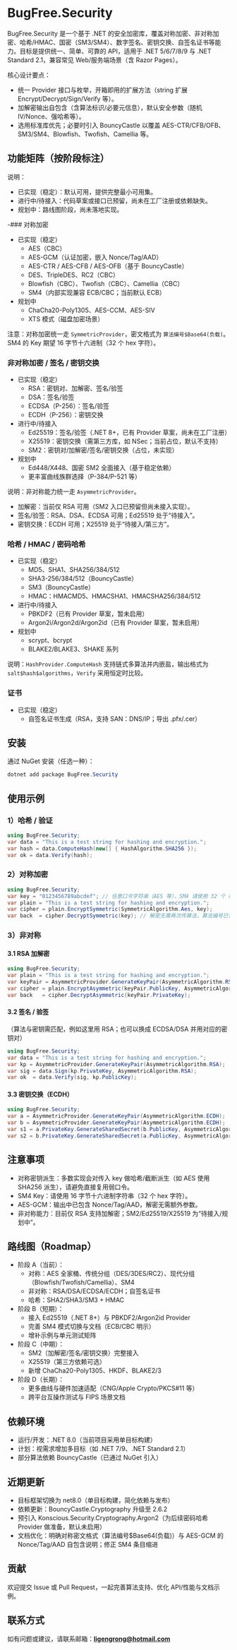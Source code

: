 # BugFree.Security

BugFree.Security 是一个基于 .NET 的安全加密库，覆盖对称加密、非对称加密、哈希/HMAC、国密（SM3/SM4）、数字签名、密钥交换、自签名证书等能力。目标是提供统一、简单、可靠的 API，适用于 .NET 5/6/7/8/9 与 .NET Standard 2.1，兼容常见 Web/服务端场景（含 Razor Pages）。

核心设计要点：
- 统一 Provider 接口与枚举，开箱即用的扩展方法（string 扩展 Encrypt/Decrypt/Sign/Verify 等）。
- 加解密输出自包含（含算法标识/必要元信息），默认安全参数（随机 IV/Nonce、强哈希等）。
- 选用标准库优先；必要时引入 BouncyCastle 以覆盖 AES-CTR/CFB/OFB、SM3/SM4、Blowfish、Twofish、Camellia 等。

## 功能矩阵（按阶段标注）

说明：
- 已实现（稳定）：默认可用，提供完整最小可用集。
- 进行中/待接入：代码草案或接口已预留，尚未在工厂注册或依赖缺失。
- 规划中：路线图阶段，尚未落地实现。

-### 对称加密
- 已实现（稳定）
	- AES（CBC）
	- AES-GCM（认证加密，嵌入 Nonce/Tag/AAD）
	- AES-CTR / AES-CFB / AES-OFB（基于 BouncyCastle）
	- DES、TripleDES、RC2（CBC）
	- Blowfish（CBC）、Twofish（CBC）、Camellia（CBC）
	- SM4（内部实现兼容 ECB/CBC；当前默认 ECB）
- 规划中
	- ChaCha20-Poly1305、AES-CCM、AES-SIV
	- XTS 模式（磁盘加密场景）

注意：对称加密统一走 `SymmetricProvider`，密文格式为 `算法编号$Base64(负载)`。SM4 的 Key 期望 16 字节十六进制（32 个 hex 字符）。

### 非对称加密 / 签名 / 密钥交换
- 已实现（稳定）
	- RSA：密钥对、加解密、签名/验签
	- DSA：签名/验签
	- ECDSA（P-256）：签名/验签
	- ECDH（P-256）：密钥交换
- 进行中/待接入
	- Ed25519：签名/验签（.NET 8+，已有 Provider 草案，尚未在工厂注册）
	- X25519：密钥交换（需第三方库，如 NSec；当前占位，默认不支持）
	- SM2：密钥对/加解密/签名/密钥交换（占位，未实现）
- 规划中
	- Ed448/X448、国密 SM2 全面接入（基于稳定依赖）
	- 更丰富曲线族群选择（P-384/P-521 等）

说明：非对称能力统一走 `AsymmetricProvider`。
- 加解密：当前仅 RSA 可用（SM2 入口已预留但尚未接入实现）。
- 签名/验签：RSA、DSA、ECDSA 可用；Ed25519 处于“待接入”。
- 密钥交换：ECDH 可用；X25519 处于“待接入/第三方”。

### 哈希 / HMAC / 密码哈希
- 已实现（稳定）
	- MD5、SHA1、SHA256/384/512
	- SHA3-256/384/512（BouncyCastle）
	- SM3（BouncyCastle）
	- HMAC：HMACMD5、HMACSHA1、HMACSHA256/384/512
- 进行中/待接入
	- PBKDF2（已有 Provider 草案，暂未启用）
	- Argon2i/Argon2d/Argon2id（已有 Provider 草案，暂未启用）
- 规划中
	- scrypt、bcrypt
	- BLAKE2/BLAKE3、SHAKE 系列

说明：`HashProvider.ComputeHash` 支持链式多算法并内嵌盐，输出格式为 `salt$hash$algorithms`，`Verify` 采用恒定时比较。

### 证书
- 已实现（稳定）
	- 自签名证书生成（RSA，支持 SAN：DNS/IP；导出 .pfx/.cer）

## 安装

通过 NuGet 安装（任选一种）：

```powershell
dotnet add package BugFree.Security
```

## 使用示例

### 1）哈希 / 验证
```csharp
using BugFree.Security;
var data = "This is a test string for hashing and encryption.";
var hash = data.ComputeHash(new[] { HashAlgorithm.SHA256 });
var ok = data.Verify(hash);
```

### 2）对称加密
```csharp
using BugFree.Security;
var key = "0123456789abcdef"; // 任意口令字符串（AES 等），SM4 请使用 32 个 hex 字符
var plain = "This is a test string for hashing and encryption.";
var cipher = plain.EncryptSymmetric(SymmetricAlgorithm.Aes, key);
var back  = cipher.DecryptSymmetric(key); // 解密无需再次传算法，算法编号已包含在密文中
```

### 3）非对称
#### 3.1 RSA 加解密
```csharp
using BugFree.Security;
var plain = "This is a test string for hashing and encryption.";
var keyPair = AsymmetricProvider.GenerateKeyPair(AsymmetricAlgorithm.RSA);
var cipher = plain.EncryptAsymmetric(keyPair.PublicKey, AsymmetricAlgorithm.RSA);
var back   = cipher.DecryptAsymmetric(keyPair.PrivateKey);
```

#### 3.2 签名 / 验签
（算法与密钥需匹配，例如这里用 RSA；也可以换成 ECDSA/DSA 并用对应的密钥对）
```csharp
using BugFree.Security;
var data = "This is a test string for hashing and encryption.";
var kp = AsymmetricProvider.GenerateKeyPair(AsymmetricAlgorithm.RSA);
var sig = data.Sign(kp.PrivateKey, AsymmetricAlgorithm.RSA);
var ok  = data.Verify(sig, kp.PublicKey);
```

#### 3.3 密钥交换（ECDH）
```csharp
using BugFree.Security;
var a = AsymmetricProvider.GenerateKeyPair(AsymmetricAlgorithm.ECDH);
var b = AsymmetricProvider.GenerateKeyPair(AsymmetricAlgorithm.ECDH);
var s1 = a.PrivateKey.GenerateSharedSecret(b.PublicKey, AsymmetricAlgorithm.ECDH);
var s2 = b.PrivateKey.GenerateSharedSecret(a.PublicKey, AsymmetricAlgorithm.ECDH);
```

## 注意事项
- 对称密钥派生：多数实现会对传入 key 做哈希/截断派生（如 AES 使用 SHA256 派生），请避免直接复用弱口令。
- SM4 Key：请使用 16 字节十六进制字符串（32 个 hex 字符）。
- AES-GCM：输出中已包含 Nonce/Tag/AAD，解密无需额外参数。
- 非对称能力：目前仅 RSA 支持加解密；SM2/Ed25519/X25519 为“待接入/规划中”。

## 路线图（Roadmap）
- 阶段 A（当前）：
	- 对称：AES 全家桶、传统分组（DES/3DES/RC2）、现代分组（Blowfish/Twofish/Camellia）、SM4
	- 非对称：RSA/DSA/ECDSA/ECDH；自签名证书
	- 哈希：SHA2/SHA3/SM3 + HMAC
- 阶段 B（短期）：
	- 接入 Ed25519（.NET 8+）与 PBKDF2/Argon2id Provider
	- 完善 SM4 模式切换与文档（ECB/CBC 明示）
	- 增补示例与单元测试矩阵
- 阶段 C（中期）：
	- SM2（加解密/签名/密钥交换）完整接入
	- X25519（第三方依赖可选）
	- 新增 ChaCha20-Poly1305、HKDF、BLAKE2/3
- 阶段 D（长期）：
	- 更多曲线与硬件加速适配（CNG/Apple Crypto/PKCS#11 等）
	- 跨平台互操作测试与 FIPS 场景文档

## 依赖环境

- 运行/开发：.NET 8.0（当前项目采用单目标构建）
- 计划：视需求增加多目标（如 .NET 7/9、.NET Standard 2.1）
- 部分算法依赖 BouncyCastle（已通过 NuGet 引入）

## 近期更新

- 目标框架切换为 net8.0（单目标构建，简化依赖与发布）
- 依赖更新：BouncyCastle.Cryptography 升级至 2.6.2
- 预引入 Konscious.Security.Cryptography.Argon2（为后续密码哈希 Provider 做准备，默认未启用）
- 文档优化：明确对称密文格式（算法编号$Base64(负载)）与 AES-GCM 的 Nonce/Tag/AAD 自包含说明；修正 SM4 条目缩进

## 贡献

欢迎提交 Issue 或 Pull Request，一起完善算法支持、优化 API/性能与文档示例。

## 联系方式

如有问题或建议，请联系邮箱：**ligengrong@hotmail.com**
